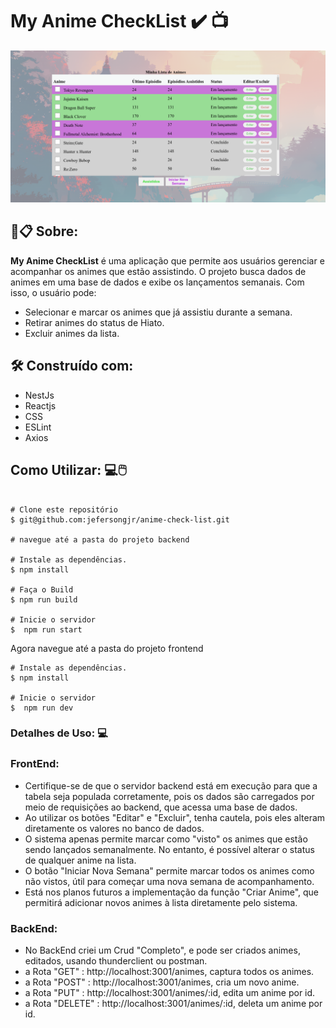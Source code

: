 # My Anime CheckList ✔️ 📺

<img src="https://raw.githubusercontent.com/jefersongjr/anime-check-list/main/frontend/src/assets/preview.png" alt="Texto Alternativo" width="1000">

##  🚀📋 Sobre:

**My Anime CheckList** é uma aplicação que permite aos usuários gerenciar e acompanhar os animes que estão assistindo. O projeto busca dados de animes em uma base de dados e exibe os lançamentos semanais. Com isso, o usuário pode:

- Selecionar e marcar os animes que já assistiu durante a semana.
- Retirar animes do status de Hiato.
- Excluir animes da lista.

## 🛠️ Construído com: 

 * NestJs
 * Reactjs
 * CSS
 * ESLint
 * Axios
    
## Como Utilizar: 💻🖱️

```

# Clone este repositório
$ git@github.com:jefersongjr/anime-check-list.git

# navegue até a pasta do projeto backend

# Instale as dependências.
$ npm install

# Faça o Build
$ npm run build

# Inicie o servidor
$  npm run start

```
Agora navegue até a pasta do projeto frontend

```
# Instale as dependências.
$ npm install

# Inicie o servidor
$  npm run dev

```
 
### Detalhes de Uso: 💻

### FrontEnd: 

- Certifique-se de que o servidor backend está em execução para que a tabela seja populada corretamente, pois os dados são carregados por meio de requisições ao backend, que acessa uma base de dados.
- Ao utilizar os botões "Editar" e "Excluir", tenha cautela, pois eles alteram diretamente os valores no banco de dados.
- O sistema apenas permite marcar como "visto" os animes que estão sendo lançados semanalmente. No entanto, é possível alterar o status de qualquer anime na lista.
- O botão "Iniciar Nova Semana" permite marcar todos os animes como não vistos, útil para começar uma nova semana de acompanhamento.
- Está nos planos futuros a implementação da função "Criar Anime", que permitirá adicionar novos animes à lista diretamente pelo sistema.

### BackEnd: 

- No BackEnd criei um Crud "Completo", e pode ser criados animes, editados, usando thunderclient ou postman.
- a Rota "GET" : http://localhost:3001/animes, captura todos os animes.
- a Rota "POST" : http://localhost:3001/animes, cria um novo anime.
- a Rota "PUT" : http://localhost:3001/animes/:id, edita um anime por id.
- a Rota "DELETE" : http://localhost:3001/animes/:id, deleta um anime por id.

